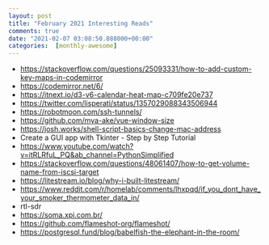 ```yaml
---
layout: post
title: "February 2021 Interesting Reads"
comments: true
date: "2021-02-07 03:08:50.888000+00:00"
categories:  [monthly-awesome]
---
```





 * https://stackoverflow.com/questions/25093331/how-to-add-custom-key-maps-in-codemirror
 * https://codemirror.net/6/
 * https://itnext.io/d3-v6-calendar-heat-map-c709fe20e737
 * https://twitter.com/lisperati/status/1357029088343506944
 * https://robotmoon.com/ssh-tunnels/
 * https://github.com/mya-ake/vue-window-size
 * https://josh.works/shell-script-basics-change-mac-address
 * Create a GUI app with Tkinter - Step by Step Tutorial
 * https://www.youtube.com/watch?v=itRLRfuL_PQ&ab_channel=PythonSimplified
 * https://stackoverflow.com/questions/48061407/how-to-get-volume-name-from-iscsi-target
 * https://litestream.io/blog/why-i-built-litestream/
 * https://www.reddit.com/r/homelab/comments/lhxpqd/if_you_dont_have_your_smoker_thermometer_data_in/
 * rtl-sdr
 * https://soma.xpi.com.br/
 * https://github.com/flameshot-org/flameshot/
 * https://postgresql.fund/blog/babelfish-the-elephant-in-the-room/
